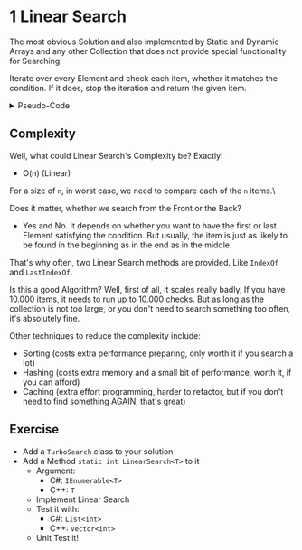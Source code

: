 # 1 Linear Search
The most obvious Solution and also implemented by Static and Dynamic Arrays and any other Collection that does not provide special functionality for Searching:

Iterate over every Element and check each item, whether it matches the condition. If it does, stop the iteration and return the given item.

<details>
  <summary>Pseudo-Code</summary>

```
procedure linear_search (list, value)

   for each item in the list
      if match item == value
         return the item's location
      end if
   end for
   return item_not_found
end procedure
```

</details>

## Complexity

Well, what could Linear Search's Complexity be? Exactly!
- O(n) (Linear)

For a size of `n`, in worst case, we need to compare each of the `n` items.\

Does it matter, whether we search from the Front or the Back?
- Yes and No. It depends on whether you want to have the first or last Element satisfying the condition. But usually, the item is just as likely to be found in the beginning as in the end as in the middle.

That's why often, two Linear Search methods are provided. Like `IndexOf` and `LastIndexOf`.

Is this a good Algorithm?
Well, first of all, it scales really badly, If you have 10.000 items, it needs to run up to 10.000 checks. But as long as the collection is not too large, or you don't need to search something too often, it's absolutely fine.

Other techniques to reduce the complexity include:
- Sorting (costs extra performance preparing, only worth it if you search a lot)
- Hashing (costs extra memory and a small bit of performance, worth it, if you can afford)
- Caching (extra effort programming, harder to refactor, but if you don't need to find something AGAIN, that's great)

## Exercise
- Add a `TurboSearch` class to your solution
- Add a Method `static int LinearSearch<T>` to it
  - Argument:
    - C#: `IEnumerable<T>`
    - C++: `T`
  - Implement Linear Search
  - Test it with:
    - C#: `List<int>`
    - C++: `vector<int>`
  - Unit Test it!